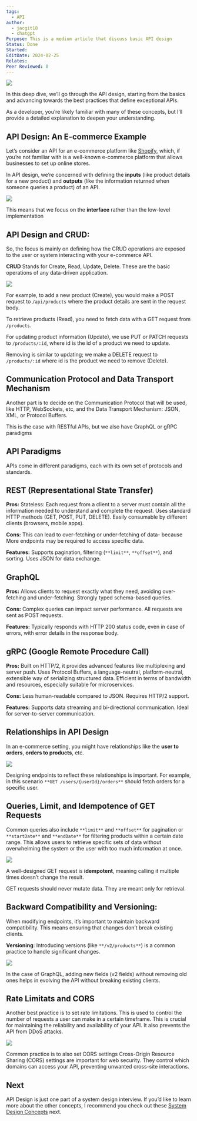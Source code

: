 ```yaml
---
tags:
  - API
author:
  - jacgit18
  - chatgpt
Purpose: This is a medium article that discuss basic API design
Status: Done
Started: 
EditDate: 2024-02-25
Relates: 
Peer Reviewed: 0
---
```



![](https://miro.medium.com/v2/resize:fit:700/1*vWvkkgG6uvgmJT8GkId98A.png)

In this deep dive, we’ll go through the API design, starting from the basics and advancing towards the best practices that define exceptional APIs.

As a developer, you’re likely familiar with many of these concepts, but I’ll provide a detailed explanation to deepen your understanding.

## API Design: An E-commerce Example

Let’s consider an API for an e-commerce platform like [Shopify](https://www.shopify.com/), which, if you’re not familiar with is a well-known e-commerce platform that allows businesses to set up online stores.

In API design, we’re concerned with defining the **inputs** (like product details for a new product) and **outputs** (like the information returned when someone queries a product) of an API.

![](https://miro.medium.com/v2/resize:fit:700/1*YfXHE565TbNOddUH-dPZfA.png)

This means that we focus on the **interface** rather than the low-level implementation

## API Design and CRUD:

So, the focus is mainly on defining how the CRUD operations are exposed to the user or system interacting with your e-commerce API.

**CRUD** Stands for Create, Read, Update, Delete. These are the basic operations of any data-driven application.

![](https://miro.medium.com/v2/resize:fit:700/1*KenCKbhOXaS8AklzmdKC0w.png)

For example, to add a new product (Create), you would make a POST request to `/api/products` where the product details are sent in the request body.

To retrieve products (Read), you need to fetch data with a GET request from `/products`.

For updating product information (Update), we use PUT or PATCH requests to `/products/:id`, where id is the id of a product we need to update.

Removing is similar to updating; we make a DELETE request to `/products/:id` where id is the product we need to remove (Delete).

## Communication Protocol and Data Transport Mechanism

Another part is to decide on the Communication Protocol that will be used, like HTTP, WebSockets, etc, and the Data Transport Mechanism: JSON, XML, or Protocol Buffers.

This is the case with RESTful APIs, but we also have GraphQL or gRPC paradigms

## API Paradigms

APIs come in different paradigms, each with its own set of protocols and standards.

## REST (Representational State Transfer)

**Pros:** Stateless: Each request from a client to a server must contain all the information needed to understand and complete the request. Uses standard HTTP methods (GET, POST, PUT, DELETE). Easily consumable by different clients (browsers, mobile apps).

**Cons:** This can lead to over-fetching or under-fetching of data- because More endpoints may be required to access specific data.

**Features:** Supports pagination, filtering (`**limit**`, `**offset**`), and sorting. Uses JSON for data exchange.

## GraphQL

**Pros:** Allows clients to request exactly what they need, avoiding over-fetching and under-fetching. Strongly typed schema-based queries.

**Cons:** Complex queries can impact server performance. All requests are sent as POST requests.

**Features:** Typically responds with HTTP 200 status code, even in case of errors, with error details in the response body.

## gRPC (Google Remote Procedure Call)

**Pros:** Built on HTTP/2, it provides advanced features like multiplexing and server push. Uses Protocol Buffers, a language-neutral, platform-neutral, extensible way of serializing structured data. Efficient in terms of bandwidth and resources, especially suitable for microservices.

**Cons:** Less human-readable compared to JSON. Requires HTTP/2 support.

**Features:** Supports data streaming and bi-directional communication. Ideal for server-to-server communication.

## Relationships in API Design

In an e-commerce setting, you might have relationships like the **user to orders**, **orders to products**, etc.

![](https://miro.medium.com/v2/resize:fit:700/1*QTDjfqDZjm6TVLaC1TFxzg.png)

Designing endpoints to reflect these relationships is important. For example, in this scenario `**GET /users/{userId}/orders**` should fetch orders for a specific user.

## Queries, Limit, and Idempotence of GET Requests

Common queries also include `**limit**` and `**offset**` for pagination or `**startDate**` and `**endDate**` for filtering products within a certain date range. This allows users to retrieve specific sets of data without overwhelming the system or the user with too much information at once.

![](https://miro.medium.com/v2/resize:fit:700/1*DH_mhd_OGwbm2vMbCa1nYA.png)

A well-designed GET request is **idempotent**, meaning calling it multiple times doesn’t change the result.

GET requests should never mutate data. They are meant only for retrieval.

## Backward Compatibility and Versioning:

When modifying endpoints, it’s important to maintain backward compatibility. This means ensuring that changes don’t break existing clients.

**Versioning**: Introducing versions (like `**/v2/products**`) is a common practice to handle significant changes.

![](https://miro.medium.com/v2/resize:fit:700/1*52t5RTNxI9Zz8sAu7Tl5xQ.png)

In the case of GraphQL, adding new fields (v2 fields) without removing old ones helps in evolving the API without breaking existing clients.

## Rate Limitats and CORS

Another best practice is to set rate limitations. This is used to control the number of requests a user can make in a certain timeframe. This is crucial for maintaining the reliability and availability of your API. It also prevents the API from DDoS attacks.

![](https://miro.medium.com/v2/resize:fit:700/1*0ZMTYW79GrOrBo86jxijjw.png)

Common practice is to also set CORS settings Cross-Origin Resource Sharing (CORS) settings are important for web security. They control which domains can access your API, preventing unwanted cross-site interactions.

## Next

API Design is just one part of a system design interview. If you’d like to learn more about the other concepts, I recommend you check out these [System Design Concepts](https://medium.com/gitconnected/6-system-design-interview-concepts-1b1882506766) next.